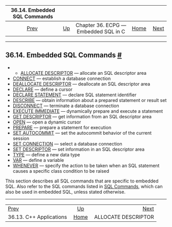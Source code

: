

|           36.14. Embedded SQL Commands           |                                                        |                                      |                                                       |                                                                  |
| :----------------------------------------------: | :----------------------------------------------------- | :----------------------------------: | ----------------------------------------------------: | ---------------------------------------------------------------: |
| [Prev](ecpg-cpp.html "36.13. C++ Applications")  | [Up](ecpg.html "Chapter 36. ECPG — Embedded SQL in C") | Chapter 36. ECPG — Embedded SQL in C | [Home](index.html "PostgreSQL 17devel Documentation") |  [Next](ecpg-sql-allocate-descriptor.html "ALLOCATE DESCRIPTOR") |

***

## 36.14. Embedded SQL Commands [#](#ECPG-SQL-COMMANDS)

  * *   [ALLOCATE DESCRIPTOR](ecpg-sql-allocate-descriptor.html) — allocate an SQL descriptor area
  * [CONNECT](ecpg-sql-connect.html) — establish a database connection
  * [DEALLOCATE DESCRIPTOR](ecpg-sql-deallocate-descriptor.html) — deallocate an SQL descriptor area
  * [DECLARE](ecpg-sql-declare.html) — define a cursor
  * [DECLARE STATEMENT](ecpg-sql-declare-statement.html) — declare SQL statement identifier
  * [DESCRIBE](ecpg-sql-describe.html) — obtain information about a prepared statement or result set
  * [DISCONNECT](ecpg-sql-disconnect.html) — terminate a database connection
  * [EXECUTE IMMEDIATE](ecpg-sql-execute-immediate.html) — dynamically prepare and execute a statement
  * [GET DESCRIPTOR](ecpg-sql-get-descriptor.html) — get information from an SQL descriptor area
  * [OPEN](ecpg-sql-open.html) — open a dynamic cursor
  * [PREPARE](ecpg-sql-prepare.html) — prepare a statement for execution
  * [SET AUTOCOMMIT](ecpg-sql-set-autocommit.html) — set the autocommit behavior of the current session
  * [SET CONNECTION](ecpg-sql-set-connection.html) — select a database connection
  * [SET DESCRIPTOR](ecpg-sql-set-descriptor.html) — set information in an SQL descriptor area
  * [TYPE](ecpg-sql-type.html) — define a new data type
  * [VAR](ecpg-sql-var.html) — define a variable
  * [WHENEVER](ecpg-sql-whenever.html) — specify the action to be taken when an SQL statement causes a specific class condition to be raised

This section describes all SQL commands that are specific to embedded SQL. Also refer to the SQL commands listed in [SQL Commands](sql-commands.html "SQL Commands"), which can also be used in embedded SQL, unless stated otherwise.

***

|                                                  |                                                        |                                                                  |
| :----------------------------------------------- | :----------------------------------------------------: | ---------------------------------------------------------------: |
| [Prev](ecpg-cpp.html "36.13. C++ Applications")  | [Up](ecpg.html "Chapter 36. ECPG — Embedded SQL in C") |  [Next](ecpg-sql-allocate-descriptor.html "ALLOCATE DESCRIPTOR") |
| 36.13. C++ Applications                          |  [Home](index.html "PostgreSQL 17devel Documentation") |                                              ALLOCATE DESCRIPTOR |
